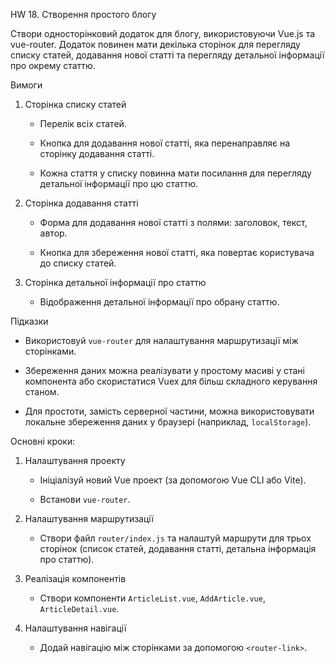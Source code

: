 HW 18. Створення простого блогу

Створи односторінковий додаток для блогу, використовуючи Vue.js та vue-router. Додаток повинен мати декілька сторінок для перегляду списку статей, додавання нової статті та перегляду детальної інформації про окрему статтю.

Вимоги

1. Сторінка списку статей

    - Перелік всіх статей.

    - Кнопка для додавання нової статті, яка перенаправляє на сторінку додавання статті.

    - Кожна стаття у списку повинна мати посилання для перегляду детальної інформації про цю статтю.

2. Сторінка додавання статті

    - Форма для додавання нової статті з полями: заголовок, текст, автор.

    - Кнопка для збереження нової статті, яка повертає користувача до списку статей.

3. Сторінка детальної інформації про статтю

    - Відображення детальної інформації про обрану статтю.

Підказки

- Використовуй `vue-router` для налаштування маршрутизації між сторінками.

- Збереження даних можна реалізувати у простому масиві у стані компонента або скористатися Vuex для більш складного керування станом.

- Для простоти, замість серверної частини, можна використовувати локальне збереження даних у браузері (наприклад, `localStorage`).

Основні кроки:

1. Налаштування проекту

    - Ініціалізуй новий Vue проект (за допомогою Vue CLI або Vite).

    - Встанови `vue-router`.

2. Налаштування маршрутизації

    - Створи файл `router/index.js` та налаштуй маршрути для трьох сторінок (список статей, додавання статті, детальна інформація про статтю).

3. Реалізація компонентів

    - Створи компоненти `ArticleList.vue`, `AddArticle.vue`, `ArticleDetail.vue`.

4. Налаштування навігації

    - Додай навігацію між сторінками за допомогою `<router-link>`.
